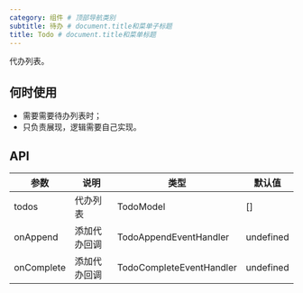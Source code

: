```yaml
---
category: 组件 # 顶部导航类别
subtitle: 待办 # document.title和菜单子标题
title: Todo # document.title和菜单标题
---
```


代办列表。

## 何时使用

- 需要需要待办列表时；
- 只负责展现，逻辑需要自己实现。

## API

| 参数       | 说明         | 类型                     | 默认值    |
| ---------- | ------------ | ------------------------ | --------- |
| todos      | 代办列表     | TodoModel                | []        |
| onAppend   | 添加代办回调 | TodoAppendEventHandler   | undefined |
| onComplete | 添加代办回调 | TodoCompleteEventHandler | undefined |
